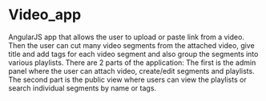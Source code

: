 # Video_app

AngularJS app that allows the user to upload or paste link from a video. Then the user can cut many video segments from the attached video, give title and add tags for each video segment and also group the segments into various playlists. There are 2 parts of the application: The first is the admin panel where the user can attach video, create/edit segments and playlists. The second part is the public view where users can view the playlists or search individual segments by name or tags.
